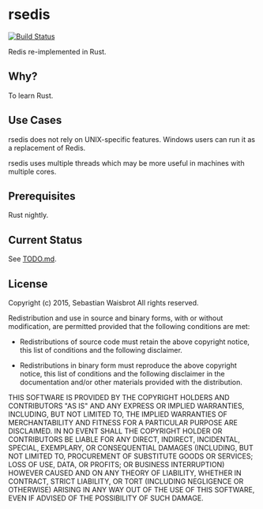 # rsedis

[![Build Status](https://travis-ci.org/seppo0010/rsedis.svg?branch=master)](https://travis-ci.org/seppo0010/rsedis)

Redis re-implemented in Rust.

## Why?

To learn Rust.

## Use Cases

rsedis does not rely on UNIX-specific features. Windows users can run it as a
replacement of Redis.

rsedis uses multiple threads which may be more useful in machines with multiple
cores.

## Prerequisites

Rust nightly.

## Current Status

See [TODO.md](TODO.md).

## License

Copyright (c) 2015, Sebastian Waisbrot
All rights reserved.

Redistribution and use in source and binary forms, with or without
modification, are permitted provided that the following conditions are met:

* Redistributions of source code must retain the above copyright notice, this
  list of conditions and the following disclaimer.

* Redistributions in binary form must reproduce the above copyright notice,
  this list of conditions and the following disclaimer in the documentation
  and/or other materials provided with the distribution.

THIS SOFTWARE IS PROVIDED BY THE COPYRIGHT HOLDERS AND CONTRIBUTORS "AS IS"
AND ANY EXPRESS OR IMPLIED WARRANTIES, INCLUDING, BUT NOT LIMITED TO, THE
IMPLIED WARRANTIES OF MERCHANTABILITY AND FITNESS FOR A PARTICULAR PURPOSE ARE
DISCLAIMED. IN NO EVENT SHALL THE COPYRIGHT HOLDER OR CONTRIBUTORS BE LIABLE
FOR ANY DIRECT, INDIRECT, INCIDENTAL, SPECIAL, EXEMPLARY, OR CONSEQUENTIAL
DAMAGES (INCLUDING, BUT NOT LIMITED TO, PROCUREMENT OF SUBSTITUTE GOODS OR
SERVICES; LOSS OF USE, DATA, OR PROFITS; OR BUSINESS INTERRUPTION) HOWEVER
CAUSED AND ON ANY THEORY OF LIABILITY, WHETHER IN CONTRACT, STRICT LIABILITY,
OR TORT (INCLUDING NEGLIGENCE OR OTHERWISE) ARISING IN ANY WAY OUT OF THE USE
OF THIS SOFTWARE, EVEN IF ADVISED OF THE POSSIBILITY OF SUCH DAMAGE.
